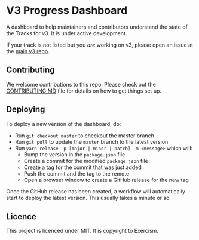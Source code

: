 # V3 Progress Dashboard

A dashboard to help maintainers and contributors understand the state of the Tracks for v3. It is under active development.

If your track is not listed but you _are_ working on v3, please open an issue at the [main v3 repo](https://github.com/exercism/v3).

## Contributing

We welcome contributions to this repo. Please check out the [CONTRIBUTING.MD](https://github.com/exercism/v3-dashboard/blob/master/CONTRIBUTING.md) file for details on how to get things set up.

## Deploying

To deploy a new version of the dashboard, do:

- Run `git checkout master` to checkout the master branch
- Run `git pull` to update the `master` branch to the latest version
- Run `yarn release -p [major | minor | patch] -m <message>` which will:
  - Bump the version in the `package.json` file
  - Create a commit for the modified `package.json` file
  - Create a tag for the commit that was just added
  - Push the commit and the tag to the remote
  - Open a browser window to create a GitHub release for the new tag

Once the GitHub release has been created, a workflow will automatically start to deploy the latest version. This usually takes a minute or so.

## Licence

This project is licenced under MIT. It is copyright to Exercism.
